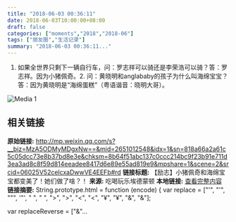 ```yaml
---
title: "2018-06-03 00:36:11"
date: 2018-06-03T10:00:00+08:00
draft: false
categories: ["moments","2018","2018-06"]
tags: ["朋友圈","生活记录"]
summary: "2018-06-03 00:36:11..."
---
```


1. 如果全世界只剩下一辆自行车，问：罗志祥可以骑还是李荣浩可以骑？答：罗志祥。因为小猪佩奇。2. 问：黄晓明和anglababy的孩子为什么叫海绵宝宝？答：因为黄晓明是“海绵蛋糕”（粤语谐音：晓明大哥）。

![Media 1](/Moments/photos/2018-06-03/201806030036110.jpg)

## 相关链接

**原始链接:** http://mp.weixin.qq.com/s?__biz=MzA5ODMyMDgxNw==&mid=2651012548&idx=1&sn=818a66a2a61c5c05dcc73e8b37bd8e3e&chksm=8b64f51abc137c0ccc214bc9f23b91e711d3ea3ad8c8f59d814eeadee8417d6e89e55ad819e9&mpshare=1&scene=2&srcid=06025V52celcxaDwwVE4EEFb#rd
**链接标题:** 【励志】小猪佩奇和海绵宝宝都变美了！她们做了啥？！
**来源:** 吃喝玩乐埃德蒙顿
**本地链接:** [查看完整内容](/link_content/2018/06/2018-06-03/link_content/)
**链接摘要:** String.prototype.html = function (encode) {
  var replace = ["&#39;", "'", "&quot;", '"', "&nbsp;", " ", "&gt;", ">", "&lt;", "<", "&yen;", "¥", "&amp;", "&"];
 
 
 
 
 
  
  var replaceReverse = ["&"...

